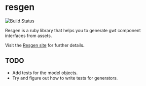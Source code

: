# resgen

[![Build Status](https://secure.travis-ci.org/realityforge/resgen.png?branch=master)](http://travis-ci.org/realityforge/resgen)

Resgen is a ruby library that helps you to generate gwt component interfaces from assets.

Visit the [Resgen site](http://realityforge.org/resgen/) for further details.

## TODO

* Add tests for the model objects.
* Try and figure out how to write tests for generators.
